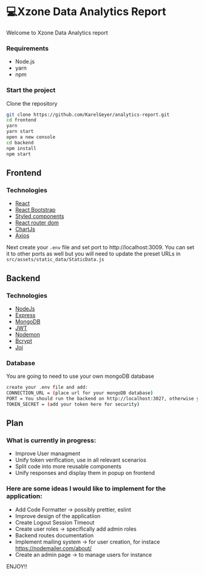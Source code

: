 # 💻Xzone Data Analytics Report

Welcome to Xzone Data Analytics report

### Requirements

- Node.js
- yarn
- npm

### Start the project

Clone the repository

```sh
git clone https://github.com/KarelGeyer/analytics-report.git
cd frontend
yarn
yarn start
open a new console
cd backend
npm install
npm start
```

## Frontend

### Technologies

- [React](https://reactjs.org/)
- [React Bootstrap](https://react-bootstrap.github.io/)
- [Styled components](https://styled-components.com/)
- [React router dom](https://github.com/remix-run/react-router/blob/main/docs/getting-started/tutorial.md)
- [ChartJs](https://www.chartjs.org/)
- [Axios](https://axios-http.com/docs/intro)

Next create your `.env` file and set port to http://localhost:3009.
You can set it to other ports as well but you will need to update the preset URLs in `src/assets/static_data/StaticData.js`

## Backend
### Technologies

- [NodeJs](https://nodejs.org/en/)
- [Express](https://expressjs.com/)
- [MongoDB](https://docs.mongodb.com/manual/)
- [JWT](https://jwt.io/)
- [Nodemon](https://nodemon.io/)
- [Bcrypt](https://github.com/kelektiv/node.bcrypt.js#readme)
- [Joi](https://joi.dev/api/?v=17.4.2#introduction)

### Database

You are going to need to use your own mongoDB database
```sh
create your .env file and add:
CONNECTION_URL = (place url for your mongoDB database)
PORT = You should run the backend on http://localhost:3027, otherwise you are going to have update preset URLs in `src/assets/static_data/StaticData.js`
TOKEN_SECRET = (add your token here for security)
```

## Plan
### What is currently in progress:

- Improve User managment
- Unify token verification, use in all relevant scenarios
- Split code into more reusable components
- Unify responses and display them in popup on frontend

### Here are some ideas I would like to implement for the application:

- Add Code Formatter -> possibly prettier, eslint
- Improve design of the applicatiion
- Create Logout Session Timeout
- Create user roles -> specifically add admin roles
- Backend routes documentation
- Implement mailing system -> for user creation, for instace https://nodemailer.com/about/
- Create an admin page -> to manage users for instance

ENJOY!!
